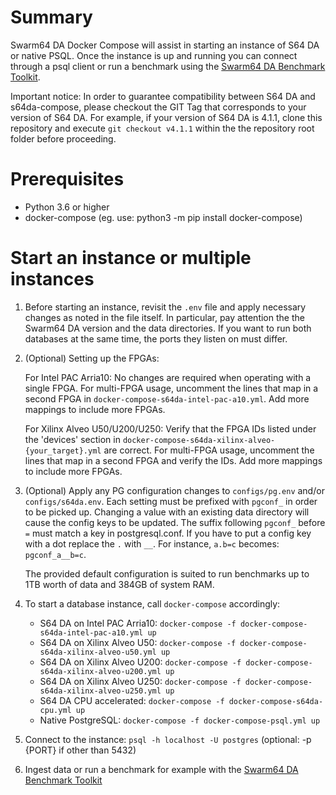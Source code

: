 # Summary

Swarm64 DA Docker Compose will assist in starting an instance of S64 DA or native PSQL.
Once the instance is up and running you can connect through a psql client or run
a benchmark using the [Swarm64 DA Benchmark Toolkit](https://github.com/swarm64/s64da-benchmark-toolkit).

Important notice: In order to guarantee compatibility between S64 DA and
s64da-compose, please checkout the GIT Tag that corresponds to your version of S64 DA. 
For example, if your version of S64 DA is 4.1.1, clone this repository and execute
`git checkout v4.1.1` within the the repository root folder before proceeding.

# Prerequisites

- Python 3.6 or higher
- docker-compose (eg. use: python3 -m pip install docker-compose)


# Start an instance or multiple instances

1. Before starting an instance, revisit the `.env` file and apply necessary
   changes as noted in the file itself. In particular, pay attention the the
   Swarm64 DA version and the data directories. If you want to run both 
   databases at the same time, the ports they listen on must differ.
   
2. (Optional) Setting up the FPGAs:

   For Intel PAC Arria10: No changes are required when operating with a single
   FPGA. For multi-FPGA usage, uncomment the lines that map in a second FPGA in 
   `docker-compose-s64da-intel-pac-a10.yml`. Add more mappings to include more FPGAs.

   For Xilinx Alveo U50/U200/U250: Verify that the FPGA IDs listed under the 
   'devices' section in `docker-compose-s64da-xilinx-alveo-{your_target}.yml` 
   are correct. For multi-FPGA usage, uncomment the lines that map in a second 
   FPGA and verify the IDs. Add more mappings to include more FPGAs.

3. (Optional) Apply any PG configuration changes to `configs/pg.env` and/or
   `configs/s64da.env`. Each setting must be prefixed with `pgconf_` in order
   to be picked up. Changing a value with an existing data directory will cause
   the config keys to be updated. The suffix following `pgconf_` before `=`
   must match a key in postgresql.conf. If you have to put a config key with a
   dot replace the `.` with `__`. For instance, `a.b=c` becomes:
   `pgconf_a__b=c`.

   The provided default configuration is suited to run benchmarks up to 1TB worth 
   of data and 384GB of system RAM.

4. To start a database instance, call `docker-compose` accordingly:

   - S64 DA on Intel PAC Arria10: `docker-compose -f docker-compose-s64da-intel-pac-a10.yml up`
   - S64 DA on Xilinx Alveo U50: `docker-compose -f docker-compose-s64da-xilinx-alveo-u50.yml up`
   - S64 DA on Xilinx Alveo U200: `docker-compose -f docker-compose-s64da-xilinx-alveo-u200.yml up`
   - S64 DA on Xilinx Alveo U250: `docker-compose -f docker-compose-s64da-xilinx-alveo-u250.yml up`
   - S64 DA CPU accelerated: `docker-compose -f docker-compose-s64da-cpu.yml up`
   - Native PostgreSQL: `docker-compose -f docker-compose-psql.yml up`

5. Connect to the instance: `psql -h localhost -U postgres` (optional: -p {PORT} if other than 5432)

6. Ingest data or run a benchmark for example with the [Swarm64 DA Benchmark Toolkit](https://github.com/swarm64/s64da-benchmark-toolkit)

